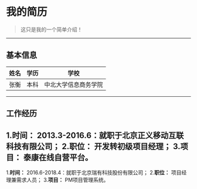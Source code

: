 

# 我的简历
> 这只是我的一个简单介绍！
---
## 基本信息
|  姓名  |  学历  |  学校  |
| :---: | :---: |:---:|
|  张衡  |  本科  |  中北大学信息商务学院  |
---
## 工作经历
1.**时间：** 2013.3-2016.6：就职于北京正义移动互联科技有限公司；
2.**职位：** 开发转初级项目经理；
3.**项目：** 泰康在线自营平台。
---
1.**时间：** 2016.6-2018.4：就职于北京瑞有科技股份有限公司；
2.**职位：** 项目经理兼需求人员；
3.**项目：** PM项目管理系统。







